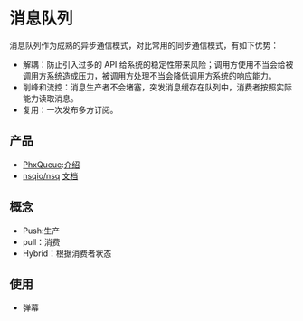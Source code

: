 # 消息队列

消息队列作为成熟的异步通信模式，对比常用的同步通信模式，有如下优势：

- 解耦：防止引入过多的 API 给系统的稳定性带来风险；调用方使用不当会给被调用方系统造成压力，被调用方处理不当会降低调用方系统的响应能力。
- 削峰和流控：消息生产者不会堵塞，突发消息缓存在队列中，消费者按照实际能力读取消息。
- 复用：一次发布多方订阅。

## 产品

- [PhxQueue](https://github.com/Tencent/phxqueue):[介绍](https://mp.weixin.qq.com/s?__biz=MjM5MDE0Mjc4MA==&mid=2650997820&idx=1&sn=c21021580f5474e6f570d1a1eada22bd&chksm=bdbefc6f8ac975791c85d2e9e8cb58a2c384d3daf29c4ac808789aa2281d2dd53c4d2baaf33d&mpshare=1&scene=1&srcid=09141b12nitpm39kMwTLxSIg&pass_ticket=T61h6XjBkARmtNGuhNVdyhTXYAlGFU%2Brx%2FhZrUNp8OOKx9ul0UwejPXkjaJ%2F3yFI#rd)
- [nsqio/nsq](https://github.com/nsqio/nsq) [文档](http://nsq.io/overview/quick_start.html)

## 概念

- Push:生产
- pull：消费
- Hybrid：根据消费者状态


## 使用

- 弹幕
